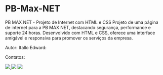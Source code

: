 # PB-Max-NET
PB MAX NET - Projeto de Internet com HTML e CSS Projeto de uma página de internet para a PB MAX NET, destacando segurança, performance e suporte 24 horas. Desenvolvido com HTML e CSS, oferece uma interface amigável e responsiva para promover os serviços da empresa.

Autor:
Itallo Edward:

Contatos:

<div> 
<a href="https://www.instagram.com/edw.codes/" target="_blank"><img src="https://img.shields.io/badge/-Instagram-%23E4405F?style=for-the-badge&logo=instagram&logoColor=white">
</a>
<a href = "mailto:contato.itallosilva767@gmail.com"> <img src="https://img.shields.io/badge/-Gmail-%23333?style=for-the-badge&logo=gmail&logoColor=white" target="_blank"></a>
<a href="https://www.linkedin.com/in/itallo-edward-9411a1252/" target="_blank"><img src="https://img.shields.io/badge/-LinkedIn-%230077B5?style=for-the-badge&logo=linkedin&logoColor=white"  target="_blank"></a> 
</div>&nbsp;&nbsp;
